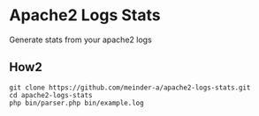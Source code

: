 # Apache2 Logs Stats
Generate stats from your apache2 logs

## How2
    git clone https://github.com/meinder-a/apache2-logs-stats.git
    cd apache2-logs-stats
    php bin/parser.php bin/example.log